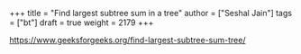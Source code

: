 +++
title = "Find largest subtree sum in a tree"
author = ["Seshal Jain"]
tags = ["bt"]
draft = true
weight = 2179
+++

<https://www.geeksforgeeks.org/find-largest-subtree-sum-tree/>
